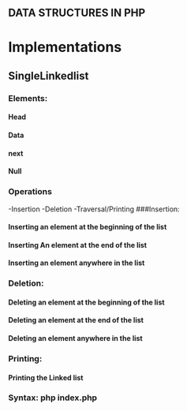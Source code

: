 DATA STRUCTURES IN PHP
---

# Implementations 
## SingleLinkedlist
### Elements:
#### Head
#### Data
#### next
#### Null

### Operations
-Insertion
-Deletion
-Traversal/Printing
###Insertion:
#### Inserting an element at the beginning of the list
#### Inserting An element at the end of the list
#### Inserting an element anywhere in the list
 
### Deletion:
#### Deleting an element at the beginning of the list
#### Deleting an element at the end of the list
#### Deleting an element anywhere in the list

### Printing:
#### Printing the Linked list 

### Syntax: php index.php